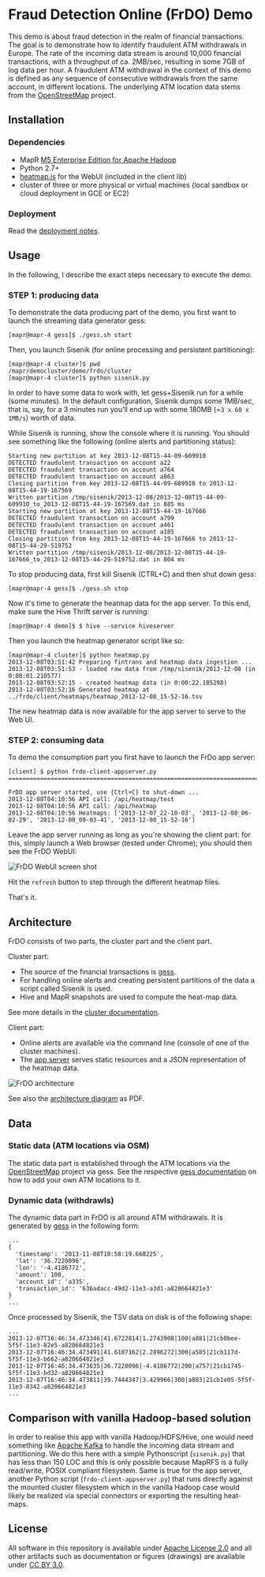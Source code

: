 # Fraud Detection Online (FrDO) Demo

This demo is about fraud detection in the realm of financial transactions.
The goal is to demonstrate how to identify fraudulent ATM withdrawals in Europe.
The rate of the incoming data stream is around 10,000 financial transactions, 
with a throughput of ca. 2MB/sec, resulting in some 7GB of log data per hour.
A fraudulent ATM withdrawal in the context of this demo is defined as any
sequence of consecutive withdrawals from the same account, in different locations.
The underlying ATM location data stems from the [OpenStreetMap](http://openstreetmap.org) project.

## Installation

### Dependencies

* MapR [M5 Enterprise Edition for Apache Hadoop](http://www.mapr.com/products/mapr-editions/m5-edition)
* Python 2.7+
* [heatmap.js](http://www.patrick-wied.at/static/heatmapjs/) for the WebUI (included in the client lib)
* cluster of three or more physical or virtual machines (local sandbox or cloud deployment in GCE or EC2)

### Deployment

Read the [deployment notes](doc/deploy-notes.md).

## Usage

In the following, I describe the exact steps necessary to execute the demo.

### STEP 1: producing data

To demonstrate the data producing part of the demo, you first want to launch
the streaming data generator gess:

    [mapr@mapr-4 gess]$ ./gess.sh start

Then, you launch Sisenik (for online processing and persistent partitioning):

    [mapr@mapr-4 cluster]$ pwd
    /mapr/democluster/demo/frdo/cluster
    [mapr@mapr-4 cluster]$ python sisenik.py

In order to have some data to work with, let gess+Sisenik run for a while 
(some minutes). In the default configuration, Sisenik dumps some 1MB/sec, that
is, say, for a 3 minutes run you'll end up with some 180MB (=`3 x 60 x 1MB/s`) 
worth of data.

While Sisenik is running, show the console where it is running. You should see
something like the following (online alerts and partitioning status):

    Starting new partition at key 2013-12-08T15-44-09-609910
    DETECTED fraudulent transaction on account a22
    DETECTED fraudulent transaction on account a764
    DETECTED fraudulent transaction on account a863
    Closing partition from key 2013-12-08T15-44-09-609910 to 2013-12-08T15-44-19-167569
    Written partition /tmp/sisenik/2013-12-08/2013-12-08T15-44-09-609910_to_2013-12-08T15-44-19-167569.dat in 885 ms
    Starting new partition at key 2013-12-08T15-44-19-167666
    DETECTED fraudulent transaction on account a799
    DETECTED fraudulent transaction on account a461
    DETECTED fraudulent transaction on account a185
    Closing partition from key 2013-12-08T15-44-19-167666 to 2013-12-08T15-44-29-519752
    Written partition /tmp/sisenik/2013-12-08/2013-12-08T15-44-19-167666_to_2013-12-08T15-44-29-519752.dat in 804 ms

To stop producing data, first kill Sisenik (CTRL+C) and then shut down gess:

    [mapr@mapr-4 gess]$ ./gess.sh stop

Now it's time to generate the heatmap data for the app server. To this end,
make sure the Hive Thrift server is running:

    [mapr@mapr-4 demo]$ $ hive --service hiveserver

Then you launch the heatmap generator script like so:

    [mapr@mapr-4 cluster]$ python heatmap.py
    2013-12-08T03:51:42 Preparing fintrans and heatmap data ingestion ...
    2013-12-08T03:51:53 - loaded raw data from /tmp/sisenik/2013-12-08 (in 0:00:01.210577)
    2013-12-08T03:52:15 - created heatmap data (in 0:00:22.185298)
    2013-12-08T03:52:16 Generated heatmap at ../frdo/client/heatmaps/heatmap_2013-12-08_15-52-16.tsv

The new heatmap data is now available for the app server to serve to the Web UI.

### STEP 2: consuming data

To demo the consumption part you first have to launch the FrDo app server:

    [client] $ python frdo-client-appserver.py
    ================================================================================

    FrDO app server started, use {Ctrl+C} to shut-down ...
    2013-12-08T04:10:56 API call: /api/heatmap/test
    2013-12-08T04:10:56 API call: /api/heatmap
    2013-12-08T04:10:56 Heatmaps: ['2013-12-07_22-10-03', '2013-12-08_06-02-29', '2013-12-08_09-03-41', '2013-12-08_15-52-16']


Leave the app server running as long as you're showing the client part: for this,
simply launch a Web browser (tested under Chrome); you should then see the FrDO WebUI:

![FrDO WebUI screen shot](doc/frdo-webui-screenshot.png?raw=true)

Hit the `refresh` button to step through the different heatmap files.

That's it. 

## Architecture

FrDO consists of two parts, the cluster part and the client part.

Cluster part:

* The source of the financial transactions is [gess](https://github.com/mhausenblas/gess).
* For handling online alerts and creating persistent partitions of the data a script called Sisenik is used.
* Hive and MapR snapshots are used to compute the heat-map data.

See more details in the [cluster documentation](cluster/README.md).

Client part:

* Online alerts are available via the command line (console of one of the cluster machines).
* The [app server](frdo/client/frdo-client-appserver.py) serves static resources and a JSON representation of the heatmap data.


![FrDO architecture](doc/frdo-architecture.png?raw=true)

See also the [architecture diagram](doc/frdo-architecture.pdf) as PDF.

## Data

### Static data (ATM locations via OSM)

The static data part is established through the ATM locations via the 
[OpenStreetMap](http://openstreetmap.org) project via gess. See the respective
[gess documentation](https://github.com/mhausenblas/gess#extending-atm-locations)
on how to add your own ATM locations to it.


### Dynamic data (withdrawls)

The dynamic data part in FrDO is all around ATM withdrawals. It is 
generated by [gess](https://github.com/mhausenblas/gess) in the following form:

    ...
    {
      'timestamp': '2013-11-08T10:58:19.668225', 
      'lat': '36.7220096',
      'lon': '-4.4186772',
      'amount': 100, 
      'account_id': 'a335', 
      'transaction_id': '636adacc-49d2-11e3-a3d1-a820664821e3'
    }
    ...

Once processed by Sisenik, the TSV data on disk is of the following shape:

    ...
    2013-12-07T16:46:34.473346|41.6722814|1.2743908|100|a881|21cb0bee-5f5f-11e3-82e5-a820664821e3
    2013-12-07T16:46:34.473491|41.6107162|2.2896272|300|a585|21cb117d-5f5f-11e3-b662-a820664821e3
    2013-12-07T16:46:34.473635|36.7220096|-4.4186772|200|a757|21cb1745-5f5f-11e3-bd32-a820664821e3
    2013-12-07T16:46:34.473811|39.7444347|3.429966|300|a883|21cb1e05-5f5f-11e3-8342-a820664821e3 
    ...


## Comparison with vanilla Hadoop-based solution

In order to realise this app with vanilla Hadoop/HDFS/Hive, one would need
something like [Apache Kafka](http://kafka.apache.org/) to handle the incoming data
stream and partitioning. We do this here with a simple Pythonscript (`sisenik.py`)
that has less than 150 LOC and this is only possible because MapRFS is a fully read/write,
POSIX compliant filesystem. Same is true for the app server, another Python script (`frdo-client-appserver.py`)
that runs directly against the mounted cluster filesystem which in the vanilla Hadoop
case would likely be realized via special connectors or exporting the resulting heat-maps.


## License

All software in this repository is available under [Apache License 2.0](http://www.apache.org/licenses/LICENSE-2.0.html)
and all other artifacts such as documentation or figures (drawings) are
available under [CC BY 3.0](http://creativecommons.org/licenses/by/3.0/).